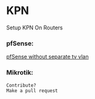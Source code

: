 # KPN
Setup KPN On Routers

### pfSense:
[pfSense without separate tv vlan](/pfSense)


### Mikrotik:














```
Contribute?
Make a pull request
```


